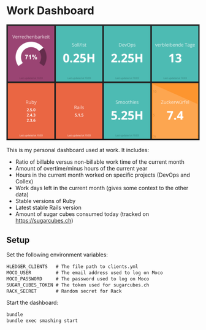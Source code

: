 # Work Dashboard

![Dashboard](docs/dashboard.png)

This is my personal dashboard used at work. It includes:

- Ratio of billable versus non-billable work time of the current month
- Amount of overtime/minus hours of the current year
- Hours in the current month worked on specific projects (DevOps and Collex)
- Work days left in the current month (gives some context to the other data)
- Stable versions of Ruby
- Latest stable Rails version
- Amount of sugar cubes consumed today (tracked on https://sugarcubes.ch)

## Setup

Set the following environment variables:

```
HLEDGER_CLIENTS   # The file path to clients.yml
MOCO_USER         # The email address used to log on Moco
MOCO_PASSWORD     # The password used to log on Moco
SUGAR_CUBES_TOKEN # The token used for sugarcubes.ch
RACK_SECRET       # Random secret for Rack
```

Start the dashboard:

```
bundle
bundle exec smashing start
```
